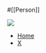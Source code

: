 #[[Person]]

![](https://pbs.twimg.com/profile_images/1622610413060775938/4u3wRBe9_400x400.jpg)

- [Home](https://dannorth.net/)
- [X](https://twitter.com/tastapod)